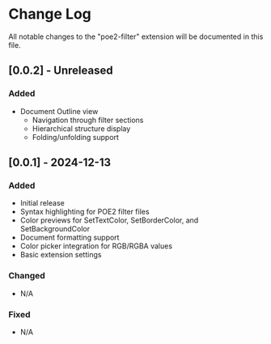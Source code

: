 # Change Log

All notable changes to the "poe2-filter" extension will be documented in this file.

## [0.0.2] - Unreleased

### Added

- Document Outline view
  - Navigation through filter sections
  - Hierarchical structure display
  - Folding/unfolding support

## [0.0.1] - 2024-12-13

### Added

- Initial release
- Syntax highlighting for POE2 filter files
- Color previews for SetTextColor, SetBorderColor, and SetBackgroundColor
- Document formatting support
- Color picker integration for RGB/RGBA values
- Basic extension settings

### Changed

- N/A

### Fixed

- N/A
